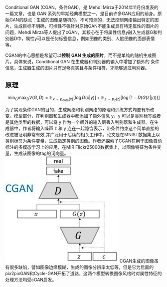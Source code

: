 Conditional GAN (CGAN，条件GAN)，是 Mehdi Mirza于2014年11月份发表的一篇文章，也是 GAN 系列的早期经典模型之一，是目前许多GAN应用的前身。原始GAN的缺点：生成的图像是随机的，不可预测的，无法控制网络输出特定的图片，生成目标不明确，可控性不强针对原始GAN不能生成具有特定属性的图片的问题，Mehdi Mirza等人提出了cGAN，其核心在于将属性信息y融入生成器G和判别器D中，属性y可以是任何标签信息，例如图像的类别、人脸图像的面部表情等。

CGAN的中心思想是希望可以**控制 GAN 生成的图片**，而不是单纯的随机生成图片。具体来说，Conditional GAN 在生成器和判别器的输入中增加了额外的 条件信息，生成器生成的图片只有足够真实且与条件相符，才能够通过判别器。

## 原理

$$
\min_G \max_D V(G, D) = \mathbb{E}_{x \sim p_{\text{data}}(x)}[\log D(x|y)] + \mathbb{E}_{z \sim p_z(z)}[\log(1 - D(G(z|y)))]
$$

为了实现条件GAN的目的，生成网络和判别网络的原理和训练方式均要有所改变。模型部分，在判别器和生成器中都添加了额外信息 y，y 可以是类别标签或者是其他类型的数据，可以将 y 作为一个额外的输入层丢入判别器和生成器。在生成器中，作者将输入噪声 z 和 y 连在一起隐含表示，带条件约束这个简单直接的改进被证明非常有效,并广泛用于后续的相关工作中。论文是在MNIST数据集上以类别标签为条件变量，生成指定类别的图像。作者还探索了CGAN在用于图像自动标注的多模态学习上的应用，在MIR Flickr25000数据集上，以图像特征为条件变量，生成该图像的tag的词向量。
![[Pasted image 20231210180948.png|410]](./images/20231210180948.png)
CGAN生成的图像虽有很多缺陷，譬如图像边缘模糊，生成的图像分辨率太低等，但是它为后面的pix2pixGAN和Cycle-GAN开拓了道路，这两个模型转换图像风格时对属性特征的处理方法均受cGAN启发。
